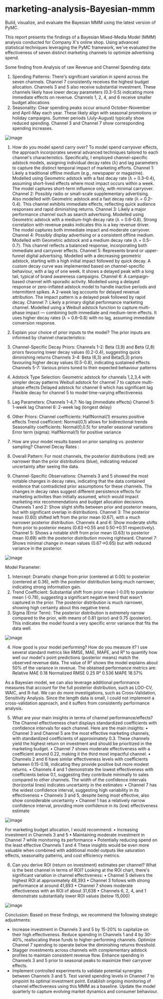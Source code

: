 # marketing-analysis-Bayesian-mmm
Build, visualize, and evaluate the Bayesian MMM using the latest version of PyMC.

This report presents the findings of a Bayesian Mixed-Media Model (MMM) analysis conducted for Company X's online shop. Using advanced statistical techniques leveraging the PyMC framework, we've evaluated the effectiveness of seven distinct marketing channels to optimize advertising spend.

Some finding from Analysis of raw Revenue and Channel Spending data:
1.	Spending Patterns: There's significant variation in spend across the seven channels. Channel 7 consistently receives the highest budget allocation. Channels 3 and 5 also receive substantial investment. These channels likely have lower decay parameters (0.3-0.5) indicating more immediate effects on revenue. Channels 1, 2, 4, and 6 receive smaller budget allocations
2.	Seasonality: Clear spending peaks occur around October-November and April-May each year. These likely align with seasonal promotions or holiday campaigns. Summer periods (July-August) typically show reduced spending. Channel 3 and Channel 7 show corresponding spending increases.

![image](https://github.com/user-attachments/assets/efca7438-6f37-4408-9a39-7f9f6d6acc38)

1.	How do you model spend carry over?
To model spend carryover effects, the approach incorporates several advanced techniques tailored to each channel's characteristics. Specifically, I employed channel-specific adstock models, assigning individual decay rates (λ) and lag parameters to capture the distinct temporal impact of marketing efforts. 
Channel 1: Likely a traditional offline medium (e.g., newspaper or magazine).
Modelled using Geometric adstock with a fast decay rate (λ = 0.3–0.4), assuming short-lived effects where most impact occurs within a week. The model captures short-term influence only, with minimal carryover.
Channel 2: Possibly radio or small-scale supplementary advertising.
Also modelled with Geometric adstock and a fast decay rate (λ = 0.2–0.4). This channel exhibits immediate effects, reflecting quick audience responses and rapid diminishing returns.
Channel 3: Likely a major performance channel such as search advertising.
Modelled using Geometric adstock with a medium-high decay rate (λ = 0.6–0.8). Strong correlation with revenue peaks indicates this is a key revenue driver. The model captures both immediate impact and moderate carryover.
Channel 4: Possibly display advertising or a consistent offline medium.
Modelled with Geometric adstock and a medium decay rate (λ = 0.5–0.7). This channel reflects a balanced response, incorporating both immediate and carryover effects.
Channel 5: Represents brand or upper-funnel digital advertising.
Modelled with a decreasing geometric adstock, starting with a high initial impact followed by quick decay. A custom decay curve was implemented based on channel-specific behaviour, with a lag of one week. It shows a delayed peak with a long tail, typical of brand awareness campaigns.
Channel 6: A campaign-based channel with sporadic activity.
Modelled using a delayed response or zero-inflated adstock model to handle inactive periods and intermittent spikes. A 2-week lag accounts for delayed revenue attribution. The impact pattern is a delayed peak followed by rapid decay.
Channel 7: Likely a primary digital performance marketing channel.
Modelled using a Weibull adstock function to capture multi-phase impact — combining both immediate and medium-term effects. It uses higher decay rates (λ = 0.6–0.8) with no lag, assuming immediate conversion response.

2.	Explain your choice of prior inputs to the model?
The prior inputs are informed by channel characteristics:
1.	Channel-Specific Decay Priors: 
Channels 1-2: Beta (3,9) and Beta (2,8) priors favouring lower decay values (0.2-0.4), suggesting quick diminishing returns
Channels 3-4: Beta (6,3) and Beta(5,3) priors favouring higher decay values (0.5-0.8), indicating sustained effects
Channels 5-7: Various priors tuned to their expected behaviour patterns
2.	Adstock Type Selection: 
Geometric adstock for channels 1,2,3,4 with simpler decay patterns
Weibull adstock for channel 7 to capture multi-phase effects
Delayed adstock for channel 6 which has significant lag
Flexible decay for channel 5 to model time-varying effectiveness
3.	Lag Parameters: 
Channels 1-4,7: No lag (immediate effects)
Channel 5: 1-week lag
Channel 6: 2-week lag (longest delay)
4.	Other Priors: 
Channel coefficients: HalfNormal(1) ensures positive effects
Trend coefficient: Normal(0,1) allows for bidirectional trends
Seasonality coefficients: Normal(0,0.5) for smaller seasonal variations
Error term (sigma): HalfNormal(1) for positive variance

3.	How are your model results based on prior sampling vs. posterior sampling?
Channel Decay Rates :
1.	Overall Pattern: For most channels, the posterior distributions (red) are narrower than the prior distributions (blue), indicating reduced uncertainty after seeing the data.
2.	Channel-Specific Observations: Channels 3 and 5 showed the most notable changes in decay rates, indicating that the data contained evidence that contradicted prior assumptions for these channels. The changes in decay rates suggest different persistence effects for marketing activities than initially assumed, which would impact marketing mix recommendations and budget allocation decisions.
Channels 1 and 2: Show slight shifts between prior and posterior means, but with significant overlap in distributions.
Channel 3: The posterior mean (0.60) shifted left from the prior mean (0.67), with a much narrower posterior distribution.
Channels 4 and 6: Show moderate shifts from prior to posterior means (0.63→0.55 and 0.50→0.51 respectively).
Channel 5: Shows a notable shift from prior mean (0.63) to posterior mean (0.69) with the posterior distribution moving rightward.
Channel 7: Shows minimal change in mean values (0.67→0.65) but with reduced variance in the posterior.

![image](https://github.com/user-attachments/assets/fd9f7510-4032-4d13-b299-6b3ec468b752)

Model Parameter:
1.	Intercept: Dramatic change from prior (centered at 0.00) to posterior (centered at 0.36), with the posterior distribution being much narrower, indicating strong information gain.
2.	Trend Coefficient: Substantial shift from prior mean (-0.01) to posterior mean (-0.78), suggesting a significant negative trend that wasn't captured in the prior. The posterior distribution is much narrower, showing high certainty about this negative trend.
3.	Sigma (Error Term): The posterior distribution is extremely narrow compared to the prior, with means of 0.81 (prior) and 0.75 (posterior). This indicates the model found a very specific error variance that fits the data well. 

![image](https://github.com/user-attachments/assets/c5137133-018a-479f-9ba8-fee50fb4871d)

4.	How good is your model performing? How do you measure it?
 I use several standard metrics like RMSE, MAE, MAPE, and R² to quantify how well our model's point predictions (posterior means) match the observed revenue data. The value of R² shows the model explains about 50% of the variance in revenue.
The obtained performance metrics are:
Relative MAE	 0.18
Normalized RMSE	 0.25
R²	 0.536
MAPE	 18.57%

As a Bayesian model, we can also leverage additional performance measures that account for the full posterior distribution, such as LOO-CV, WAIC, and R-hat. We can do more investigations, such as Cross-Validation, Sensitivity Analysis. Since the  length data is small, I could not implement a  cross-validation approach, and it suffers from consistently performance analysis.

5.	What are your main insights in terms of channel performance/effects?
The Channel effectiveness chart displays standardized coefficients with confidence intervals for each channel. Here are the main insights:
•	Channel 3 and Channel 5 are the most effective marketing channels, with standardized coefficients of approximately 0.3. These channels yield the highest return on investment and should be prioritized in the marketing budget.
•	Channel 7 shows moderate effectiveness with a coefficient around 0.22, making it the third most impactful channel.
•	Channels 2 and 6 have similar effectiveness levels with coefficients between 0.15-0.18, indicating they provide positive but more modest returns.
•	Channels 4 and 1 demonstrate the lowest effectiveness with coefficients below 0.1, suggesting they contribute minimally to sales compared to other channels.
The width of the confidence intervals (horizontal lines) indicates uncertainty in the estimates: 
•	Channel 7 has the widest confidence interval, suggesting high variability in its effectiveness
•	Channels 3 and 5, despite being most effective, also show considerable uncertainty
•	Channel 1 has a relatively narrow confidence interval, providing more confidence in its (low) effectiveness estimate

![image](https://github.com/user-attachments/assets/2c3feb7e-ac58-4f77-be93-0ddd6d0c4d89)

For marketing budget allocation, I would recommend:
•	Increasing investment in Channels 3 and 5
•	Maintaining moderate investment in Channel 7 while monitoring its performance
•	Potentially reducing spend on the least effective Channels 1 and 4
These insights would be even more valuable when combined with additional model outputs like saturation effects, seasonality patterns, and cost efficiency metrics.


6.	Can you derive ROI (return on investment) estimates per channel? What is the best channel in terms of ROI?
Looking at the ROI chart, there's significant variation in channel effectiveness:
•	Channel 5 delivers the highest ROI at approximately 48,393
•	Channel 3 follows with strong performance at around 41,893
•	Channel 7 shows moderate effectiveness with an ROI of about 31,638
•	Channels 6, 2, 4, and 1 demonstrate substantially lower ROI values (below 15,000)

![image](https://github.com/user-attachments/assets/c0619240-357b-4503-8304-0fe6be2482f1)

Conclusion: 
Based on these findings, we recommend the following strategic adjustments:
-	Increase investment in Channels 3 and 5 by 15-20% to capitalize on their high effectiveness. Reduce spending in Channels 1 and 4 by 30-40%, reallocating these funds to higher-performing channels. Optimize Channel 7 spending to operate below the diminishing returns threshold.
-	Stagger investments across channels with complementary adstock profiles to maintain consistent revenue flow. Enhance spending in Channels 3 and 5 prior to seasonal peaks to maximize their carryover effects.
-	Implement controlled experiments to validate potential synergies between Channels 3 and 5. Test varied spending levels in Channel 7 to pinpoint its optimal investment point. Establish ongoing monitoring of channel effectiveness using this MMM as a baseline. Update the model quarterly to capture evolving market dynamics and consumer behaviour.





